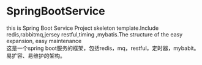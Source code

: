 # SpringBootService
this is Spring Boot Service Project skeleton template.Include redis,rabbitmq,jersey restful,timing ,mybatis.The structure of the easy expansion, easy maintenance </br>
这是一个spring boot服务的框架，包括redis，mq，restful，定时器，mybabit。易扩容、易维护的架构。</br>

